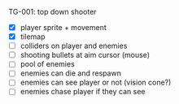 TG-001: top down shooter

* [x] player sprite + movement
* [x] tilemap
* [ ] colliders on player and enemies
* [ ] shooting bullets at aim cursor (mouse)
* [ ] pool of enemies
* [ ] enemies can die and respawn
* [ ] enemies can see player or not (vision cone?)
* [ ] enemies chase player if they can see